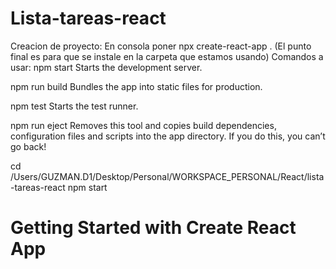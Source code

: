 # Lista-tareas-react
Creacion de proyecto:
    En consola poner npx create-react-app . (El punto final es para que se instale en la carpeta que estamos usando)
Comandos a usar:
    npm start
    Starts the development server.

  npm run build
    Bundles the app into static files for production.

  npm test
    Starts the test runner.

  npm run eject
    Removes this tool and copies build dependencies, configuration files
    and scripts into the app directory. If you do this, you can’t go back!

cd /Users/GUZMAN.D1/Desktop/Personal/WORKSPACE_PERSONAL/React/lista-tareas-react
  npm start

# Getting Started with Create React App

